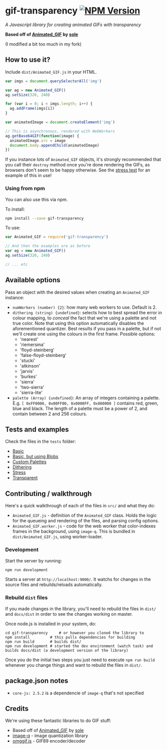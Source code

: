 # gif-transparency [![NPM Version][npm-image]][npm-url]

_A Javascript library for creating animated GIFs with transparency_

**Based off of [Animated_GIF](https://github.com/sole/Animated_GIF) by [sole](https://github.com/sole)**

(I modified a bit too much in my fork)

## How to use it?

Include `dist/Animated_GIF.js` in your HTML.

```javascript
var imgs = document.querySelectorAll('img')

var ag = new Animated_GIF()
ag.setSize(320, 240)

for (var i = 0; i < imgs.length; i++) {
  ag.addFrame(imgs[i])
}

var animatedImage = document.createElement('img')

// This is asynchronous, rendered with WebWorkers
ag.getBase64GIF(function(image) {
  animatedImage.src = image
  document.body.appendChild(animatedImage)
})
```

If you instance lots of `Animated_GIF` objects, it's strongly recommended that you call their `destroy` method once you're done rendering the GIFs, as browsers don't seem to be happy otherwise. See the [stress test](tests/stress.html) for an example of this in use!

### Using from npm

You can also use this via npm.

To install:

```bash
npm install --save gif-transparency
```

To use:

```javascript
var Animated_GIF = require('gif-transparency')

// And then the examples are as before
var ag = new Animated_GIF()
ag.setSize(320, 240)

// ... etc
```

## Available options

Pass an object with the desired values when creating an `Animated_GIF` instance:

- `numWorkers (number) {2}`: how many web workers to use. Default is 2.
- `dithering (string) {undefined}`: selects how to best spread the error in colour mapping, to _conceal_ the fact that we're using a palette and not true color. Note that using this option automatically disables the aforementioned quantizer. Best results if you pass in a palette, but if not we'll create one using the colours in the first frame. Possible options:
  - 'nearest'
  - 'riemersma'
  - 'floyd-steinberg'
  - 'false-floyd-steinberg'
  - 'stucki'
  - 'atkinson'
  - 'jarvis'
  - 'burkes'
  - 'sierra'
  - 'two-sierra'
  - 'sierra-lite'
- `palette (Array) {undefined}`: An array of integers containing a palette. E.g. `[ 0xFF0000, 0x00FF00, 0x0000FF, 0x000000 ]` contains red, green, blue and black. The length of a palette must be a power of 2, and contain between 2 and 256 colours.

## Tests and examples

Check the files in the `tests` folder:

- [Basic](https://adriandelisle.githuba.io/gif-transparency/tests/basic.html)
- [Basic, but using Blobs](https://adriandelisle.githuba.io/gif-transparency/tests/basic-blob.html)
- [Custom Palettes](https://adriandelisle.githuba.io/gif-transparency/tests/custom_palette.html)
- [Dithering](https://adriandelisle.githuba.io/gif-transparency/tests/dithering.html)
- [Stress](https://adriandelisle.githuba.io/gif-transparency/tests/stress.html)
- [Transparent](https://adriandelisle.githuba.io/gif-transparency/tests/transparent.html)

## Contributing / walkthrough

Here's a quick walkthrough of each of the files in `src/` and what they do:

- `Animated_GIF.js` - definition of the `Animated_GIF` class. Holds the logic for the queueing and rendering of the files, and parsing config options.
- `Animated_GIF.worker.js` - code for the web worker that color-indexes frames in the background, using `image-q`. This is bundled in `dist/Animated_GIF.js`, using worker-loader.

### Development

Start the server by running:

```bash
npm run development
```

Starts a server at `http://localhost:9000/`. It watchs for changes in the source files and rebuilds/reloads automatically.

### Rebuild `dist` files

If you made changes in the library, you'll need to rebuild the files in `dist/` and `docs/dist` in order to see the changes working on master.

Once node.js is installed in your system, do:

```
cd gif-transparency     # or however you cloned the library to
npm install         # this pulls dependencies for building
npm run build       # builds dist/
npm run development # started the dev environment (watch task) and builds docs/dist (a development version of the library)
```

Once you do the initial two steps you just need to execute `npm run build` whenever you change things and want to rebuild the files in `dist/`.

## package.json notes

- `core-js: 2.5.2` is a dependencie of `image-q` that's not specified

## Credits

We're using these fantastic libraries to do GIF stuff:

- Based off of [Animated_GIF](https://github.com/sole/Animated_GIF) by [sole](https://github.com/sole)
- [image-q](https://github.com/ibezkrovnyi/image-quantization) - image quantization library
- [omggif.js](https://github.com/deanm/omggif) - GIF89 encoder/decoder

[npm-image]: https://img.shields.io/npm/v/animated_gif.svg
[npm-url]: https://npmjs.org/package/animated_gif
